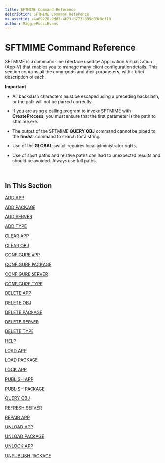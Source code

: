 ```yaml
---
title: SFTMIME Command Reference
description: SFTMIME Command Reference
ms.assetid: a4a69228-9dd3-4623-b773-899d03c0cf10
author: MaggiePucciEvans
---
```


# SFTMIME Command Reference


SFTMIME is a command-line interface used by Application Virtualization (App-V) that enables you to manage many client configuration details. This section contains all the commands and their parameters, with a brief description of each.

**Important**  
-   All backslash characters must be escaped using a preceding backslash, or the path will not be parsed correctly.

-   If you are using a calling program to invoke SFTMIME with **CreateProcess**, you must ensure that the first parameter is the path to sftmime.exe.

-   The output of the SFTMIME **QUERY OBJ** command cannot be piped to the **findstr** command to search for a string.

-   Use of the **GLOBAL** switch requires local administrator rights.

-   Use of short paths and relative paths can lead to unexpected results and should be avoided. Always use full paths.

 

## In This Section


[ADD APP](add-app.md)

[ADD PACKAGE](add-package.md)

[ADD SERVER](add-server.md)

[ADD TYPE](add-type.md)

[CLEAR APP](clear-app.md)

[CLEAR OBJ](clear-obj.md)

[CONFIGURE APP](configure-app.md)

[CONFIGURE PACKAGE](configure-package.md)

[CONFIGURE SERVER](configure-server.md)

[CONFIGURE TYPE](configure-type.md)

[DELETE APP](delete-app.md)

[DELETE OBJ](delete-obj.md)

[DELETE PACKAGE](delete-package.md)

[DELETE SERVER](delete-server.md)

[DELETE TYPE](delete-type.md)

[HELP](help.md)

[LOAD APP](load-app.md)

[LOAD PACKAGE](load-package.md)

[LOCK APP](lock-app.md)

[PUBLISH APP](publish-app.md)

[PUBLISH PACKAGE](publish-package.md)

[QUERY OBJ](query-obj.md)

[REFRESH SERVER](refresh-server.md)

[REPAIR APP](repair-app.md)

[UNLOAD APP](unload-app.md)

[UNLOAD PACKAGE](unload-package.md)

[UNLOCK APP](unlock-app.md)

[UNPUBLISH PACKAGE](unpublish-package.md)

 

 






